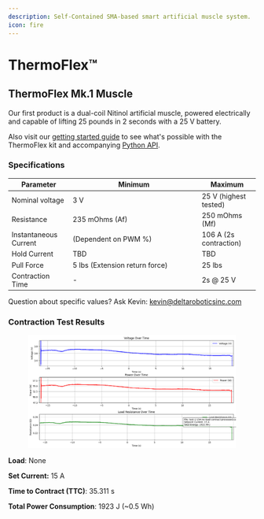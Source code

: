 ```yaml
---
description: Self-Contained SMA-based smart artificial muscle system.
icon: fire
---
```


# ThermoFlex™

## ThermoFlex Mk.1 Muscle

Our first product is a dual-coil Nitinol artificial muscle, powered electrically and capable of lifting 25 pounds in 2 seconds with a 25 V battery.

Also visit our [getting started guide](../../tutorials/thermoflex-tm/getting-started-with-our-evaluation-kit.md) to see what's possible with the ThermoFlex kit and accompanying [Python API](../../software/thermoflex-tm-api.md).

### Specifications

<table><thead><tr><th>Parameter</th><th width="249">Minimum</th><th>Maximum</th></tr></thead><tbody><tr><td>Nominal voltage</td><td>3 V</td><td>25 V (highest tested)</td></tr><tr><td>Resistance</td><td>235 mOhms (Af)</td><td>250 mOhms (Mf)</td></tr><tr><td>Instantaneous Current</td><td>(Dependent on PWM %)</td><td>106 A (2s contraction)</td></tr><tr><td>Hold Current</td><td>TBD</td><td>TBD</td></tr><tr><td>Pull Force</td><td>5 lbs (Extension return force)</td><td>25 lbs</td></tr><tr><td>Contraction Time</td><td>-</td><td>2s @ 25 V</td></tr></tbody></table>

Question about specific values? Ask Kevin: [kevin@deltaroboticsinc.com](mailto:kevin@deltaroboticsinc.com)



### Contraction Test Results

<figure><img src="../../.gitbook/assets/Figure_1_zoom.png" alt=""><figcaption></figcaption></figure>

**Load**: None

**Set Current:** 15 A

**Time to Contract (TTC)**: 35.311 s

**Total Power Consumption**: 1923 J (\~0.5 Wh)
